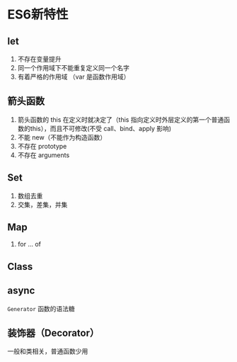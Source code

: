 # ES6新特性

## let

1. 不存在变量提升
2. 同一个作用域下不能重复定义同一个名字
3. 有着严格的作用域 （var 是函数作用域）

## 箭头函数
1. 箭头函数的 this 在定义时就决定了（this 指向定义时外层定义的第一个普通函数的this），而且不可修改(不受 call、bind、apply 影响)
2. 不能 new（不能作为构造函数）
3. 不存在 prototype
4. 不存在 arguments

## Set

1. 数组去重
2. 交集，差集，并集

## Map

1. for ...  of



## Class





## async

`Generator` 函数的语法糖



## 装饰器（Decorator）

一般和类相关，普通函数少用


